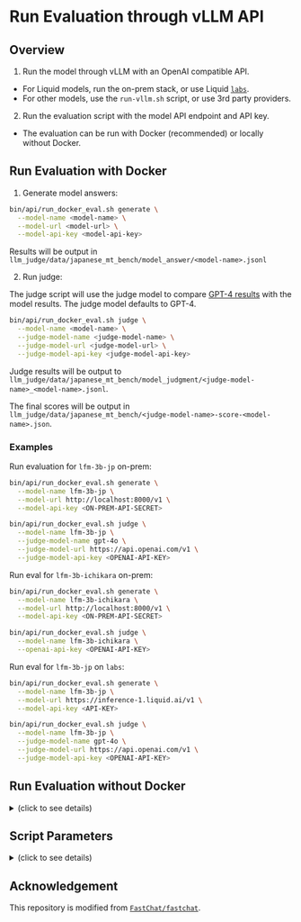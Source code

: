 # Run Evaluation through vLLM API

## Overview

1. Run the model through vLLM with an OpenAI compatible API.
  - For Liquid models, run the on-prem stack, or use Liquid [`labs`](https://labs.liquid.ai).
  - For other models, use the `run-vllm.sh` script, or use 3rd party providers.
2. Run the evaluation script with the model API endpoint and API key.
  - The evaluation can be run with Docker (recommended) or locally without Docker.

## Run Evaluation with Docker

1. Generate model answers:

```bash
bin/api/run_docker_eval.sh generate \
  --model-name <model-name> \
  --model-url <model-url> \
  --model-api-key <model-api-key>
```

Results will be output in `llm_judge/data/japanese_mt_bench/model_answer/<model-name>.jsonl`

2. Run judge:

The judge script will use the judge model to compare [GPT-4 results](llm_judge/data/mt_bench/reference_answer/gpt-4.jsonl) with the model results. The judge model defaults to GPT-4.

```bash
bin/api/run_docker_eval.sh judge \
  --model-name <model-name> \
  --judge-model-name <judge-model-name> \
  --judge-model-url <judge-model-url> \
  --judge-model-api-key <judge-model-api-key>
```

Judge results will be output to `llm_judge/data/japanese_mt_bench/model_judgment/<judge-model-name>_<model-name>.jsonl`.

The final scores will be output in `llm_judge/data/japanese_mt_bench/<judge-model-name>-score-<model-name>.json`.

### Examples

Run evaluation for `lfm-3b-jp` on-prem:

```bash
bin/api/run_docker_eval.sh generate \
  --model-name lfm-3b-jp \
  --model-url http://localhost:8000/v1 \
  --model-api-key <ON-PREM-API-SECRET>

bin/api/run_docker_eval.sh judge \
  --model-name lfm-3b-jp \
  --judge-model-name gpt-4o \
  --judge-model-url https://api.openai.com/v1 \
  --judge-model-api-key <OPENAI-API-KEY>
```

Run eval for `lfm-3b-ichikara` on-prem:

```bash
bin/api/run_docker_eval.sh generate \
  --model-name lfm-3b-ichikara \
  --model-url http://localhost:8000/v1 \
  --model-api-key <ON-PREM-API-SECRET>

bin/api/run_docker_eval.sh judge \
  --model-name lfm-3b-ichikara \
  --openai-api-key <OPENAI-API-KEY>
```

Run eval for `lfm-3b-jp` on `labs`:

```bash
bin/api/run_docker_eval.sh generate \
  --model-name lfm-3b-jp \
  --model-url https://inference-1.liquid.ai/v1 \
  --model-api-key <API-KEY>

bin/api/run_docker_eval.sh judge \
  --model-name lfm-3b-jp \
  --judge-model-name gpt-4o \
  --judge-model-url https://api.openai.com/v1 \
  --judge-model-api-key <OPENAI-API-KEY>
```

## Run Evaluation without Docker

<details>

<summary>(click to see details)</summary>

### Install

It is recommended to create a brand new `conda` environment first. But this step is optional.

```bash
conda create -n mt_bench python=3.10
conda activate mt_bench
```

Run the following command to set up the environment and install the dependencies:

```bash
bin/api/prepare.sh
```

### Run Evaluation

1. Run `bin/api/run_api_eval.sh` script to generate model answers.

```bash
bin/api/run_api_eval.sh \
  --model-name <model-name> \
  --model-url <model-url> \
  --model-api-key <API-KEY>
```

Results will be output in `llm_judge/data/japanese_mt_bench/model_answer/<model-name>.jsonl`.

2. Run the following scripts to generate GPT-4 judgement scores for the model answers.

```bash
bin/api/run_openai_judge.sh --model-name <model-name> --judge-model-name <judge-model-name> --judge-model-url <judge-model-url> --judge-model-api-key <judge-model-api-key>

# examples:
bin/api/run_openai_judge.sh --model-name lfm-3b-jp --judge-model-name gpt-4o --judge-model-url https://api.openai.com/v1 --judge-model-api-key <OPENAI-API-KEY>
bin/api/run_openai_judge.sh --model-name lfm-3b-ichikara --judge-model-name gpt-4o --judge-model-url https://api.openai.com/v1 --judge-model-api-key <OPENAI-API-KEY>
```

Judge results will be output to `llm_judge/data/japanese_mt_bench/model_judgment/<judge-model-name>_<model-name>.jsonl`.

The final scores will be output in `llm_judge/data/japanese_mt_bench/<judge-model-name>-score-<model-name>.json`.

</details>

## Script Parameters

<details>

<summary>(click to see details)</summary>

### Generate Script Params

This applies to both `bin/api/run_docker_eval.sh generate` and `bin/api/run_api_eval.sh`.

| Argument | Description | Value for on-prem stack | Required |
| --- | --- | --- | --- |
| `--model-name` | Model name | `lfm-3b-jp`, `lfm-3b-ichikara` | Yes |
| `--model-url` | Model URL | `http://localhost:8000/v1` | Yes |
| `--model-api-key` | API key for the model | `API_SECRET` in `.env` | Yes |
| `--num-choices` | Number of responses to generate for each question | `5` | No. Default to 5. |
| `--question-count` | Number of questions to run | None | No. Default to None, which runs all questions. |

### Judge Script Params

This applies to both `bin/api/run_docker_eval.sh judge` and `bin/api/run_openai_judge.sh`.

| Argument | Description | Required |
| --- | --- | --- |
| `--model-name` | Model name to be evaluated | Yes |
| `--judge-model-name` | Name of the judge model (default: gpt-4) | No |
| `--judge-model-url` | Base URL for the judge model API | Yes |
| `--judge-model-api-key` | API key for the judge model | Yes |
| `--parallel` | Number of parallel API calls | No. Default to 5. |

</details>

## Acknowledgement

This repository is modified from [`FastChat/fastchat`](https://github.com/lm-sys/FastChat/tree/main/fastchat).
